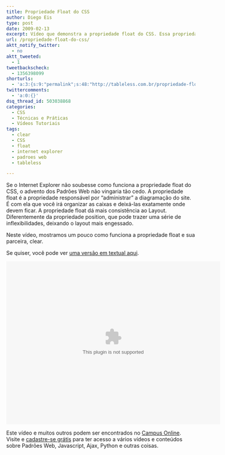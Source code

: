 ```yaml
---
title: Propriedade Float do CSS
author: Diego Eis
type: post
date: 2009-02-13
excerpt: Vídeo que demonstra a propriedade float do CSS. Essa propriedade é responsável pela administração do posicionamento das caixas do layout.
url: /propriedade-float-do-css/
aktt_notify_twitter:
  - no
aktt_tweeted:
  - 1
tweetbackscheck:
  - 1356398099
shorturls:
  - 'a:3:{s:9:"permalink";s:48:"http://tableless.com.br/propriedade-float-do-css";s:7:"tinyurl";s:26:"http://tinyurl.com/3f6ejmu";s:4:"isgd";s:19:"http://is.gd/x621IW";}'
twittercomments:
  - 'a:0:{}'
dsq_thread_id: 503038868
categories:
  - CSS
  - Técnicas e Práticas
  - Vídeos Tutoriais
tags:
  - clear
  - CSS
  - float
  - internet explorer
  - padroes web
  - tableless

---
```

Se o Internet Explorer não soubesse como funciona a propriedade float do CSS, o advento dos Padrões Web não vingaria tão cedo. A propriedade float é a propriedade responsável por &#8220;administrar&#8221; a diagramação do site. É com ela que você irá organizar as caixas e deixá-las exatamente onde devem ficar. A propriedade float dá mais consistência ao Layout. Diferentemente da propriedade position, que pode trazer uma série de inflexibilidades, deixando o layout mais engessado.
  
<!--more-->


  
Neste vídeo, mostramos um pouco como funciona a propriedade float e sua parceira, clear.
  
Se quiser, você pode ver [uma versão em textual aqui][1].

<embed src="http://visie.com.br/campus/static/mediaplayer.swf" width="570" height="434" allowscriptaccess="always" allowfullscreen="true" flashvars="height=434&#038;width=570&#038;file=http://visie.com.br/campus/flv/36.flv&#038;image=http://visie.com.br/campus/static/visie.jpg" />


Este vídeo e muitos outros podem ser encontrados no [Campus Online][2]. Visite e [cadastre-se grátis][3] para ter acesso a vários vídeos e conteúdos sobre Padrões Web, Javascript, Ajax, Python e outras coisas.

 [1]: http://visie.com.br/campus/texto/107
 [2]: http://visie.com.br/campus/
 [3]: http://visie.com.br/campus/cadastrese/